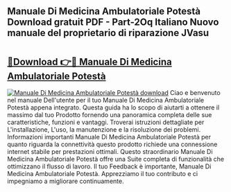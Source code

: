 ## Manuale Di Medicina Ambulatoriale Potestà Download gratuit PDF - Part-2Oq Italiano Nuovo manuale del proprietario di riparazione JVasu

# <h2><a href="http://dfbgdq.blite.top/?on=Manuale+Di+Medicina+Ambulatoriale+Potest%c3%a0">🔗Download 👉🔴 Manuale Di Medicina Ambulatoriale Potestà</a></h2>

[![Manuale Di Medicina Ambulatoriale Potestà download](https://i.imgur.com/lujVjoI.png)](http://dfbgdq.blite.top/?on=Manuale+Di+Medicina+Ambulatoriale+Potest%c3%a0)
Ciao e benvenuto nel manuale Dell'utente per il tuo Manuale Di Medicina Ambulatoriale Potestà appena integrato. Questa guida ha lo scopo di aiutarti a ottenere il massimo dal tuo Prodotto fornendo una panoramica completa delle sue caratteristiche, funzioni e vantaggi. Troverai istruzioni dettagliate per L'installazione, L'uso, la manutenzione e la risoluzione dei problemi. Informazioni importanti Manuale Di Medicina Ambulatoriale Potestà per quanto riguarda la connettività questo prodotto richiede una connessione internet stabile per prestazioni ottimali. Questo straordinario Manuale Di Medicina Ambulatoriale Potestà offre una Suite completa di funzionalità che ottimizzano il flusso di lavoro. Il tuo Feedback è importante, Manuale Di Medicina Ambulatoriale Potestà. Apprezziamo il tuo contributo e ci impegniamo a migliorare continuamente.
